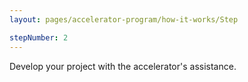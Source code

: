 ```yaml
---
layout: pages/accelerator-program/how-it-works/Step

stepNumber: 2
---
```


Develop your project with the accelerator's assistance.
